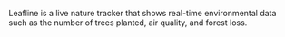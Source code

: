 Leafline is a live nature tracker that shows real-time environmental data such as the number of trees planted, air quality, and forest loss.
